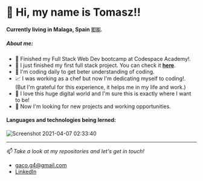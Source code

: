 # 👋 Hi, my name is Tomasz!!
#### Currently living in Malaga, Spain :es:.

##### About me:

- :school_satchel: Finished my Full Stack Web Dev bootcamp at Codespace Academy!.
- :star_struck: I just finished my first full stack project. You can check it __[here](https://github.com/TGacek89/FinalProject)__.
- :open_book: I'm coding daily to get beter understanding of coding.
- :chart_with_upwards_trend: I was working as a chef but now I'm dedicating myself to coding!. (But I'm grateful for this experience, it helps me in my life and work.)
- 💞️ I love this huge digital world and I'm sure this is exactly where I want to be!
- 👀 Now I'm looking for new projects and working opportunities.

#### Languages and technologies being lerned:

![Screenshot 2021-04-07 02:33:40](https://user-images.githubusercontent.com/73307960/113793934-bdf09700-9749-11eb-8f79-b9db13de3760.png)

---

_:mailbox: Take a look at my repositories and let's get in touch!_

- gaco.g4@gmail.com
- [LinkedIn](https://www.linkedin.com/in/tomasz-gacek89/)
